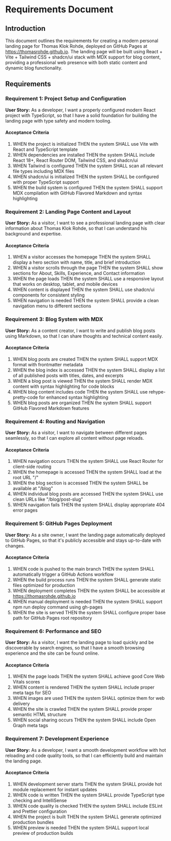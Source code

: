 # Requirements Document

## Introduction

This document outlines the requirements for creating a modern personal landing page for Thomas Klok Rohde, deployed on GitHub Pages at https://thomasrohde.github.io. The landing page will be built using React + Vite + Tailwind CSS + shadcn/ui stack with MDX support for blog content, providing a professional web presence with both static content and dynamic blog functionality.

## Requirements

### Requirement 1: Project Setup and Configuration

**User Story:** As a developer, I want a properly configured modern React project with TypeScript, so that I have a solid foundation for building the landing page with type safety and modern tooling.

#### Acceptance Criteria

1. WHEN the project is initialized THEN the system SHALL use Vite with React and TypeScript template
2. WHEN dependencies are installed THEN the system SHALL include React 18+, React Router DOM, Tailwind CSS, and shadcn/ui
3. WHEN Tailwind is configured THEN the system SHALL scan all relevant file types including MDX files
4. WHEN shadcn/ui is initialized THEN the system SHALL be configured with proper TypeScript support
5. WHEN the build system is configured THEN the system SHALL support MDX compilation with GitHub Flavored Markdown and syntax highlighting

### Requirement 2: Landing Page Content and Layout

**User Story:** As a visitor, I want to see a professional landing page with clear information about Thomas Klok Rohde, so that I can understand his background and expertise.

#### Acceptance Criteria

1. WHEN a visitor accesses the homepage THEN the system SHALL display a hero section with name, title, and brief introduction
2. WHEN a visitor scrolls through the page THEN the system SHALL show sections for About, Skills, Experience, and Contact information
3. WHEN the page loads THEN the system SHALL use a responsive layout that works on desktop, tablet, and mobile devices
4. WHEN content is displayed THEN the system SHALL use shadcn/ui components for consistent styling
5. WHEN navigation is needed THEN the system SHALL provide a clean navigation menu to different sections

### Requirement 3: Blog System with MDX

**User Story:** As a content creator, I want to write and publish blog posts using Markdown, so that I can share thoughts and technical content easily.

#### Acceptance Criteria

1. WHEN blog posts are created THEN the system SHALL support MDX format with frontmatter metadata
2. WHEN the blog index is accessed THEN the system SHALL display a list of all published posts with titles, dates, and excerpts
3. WHEN a blog post is viewed THEN the system SHALL render MDX content with syntax highlighting for code blocks
4. WHEN blog content includes code THEN the system SHALL use rehype-pretty-code for enhanced syntax highlighting
5. WHEN blog posts are organized THEN the system SHALL support GitHub Flavored Markdown features

### Requirement 4: Routing and Navigation

**User Story:** As a visitor, I want to navigate between different pages seamlessly, so that I can explore all content without page reloads.

#### Acceptance Criteria

1. WHEN navigation occurs THEN the system SHALL use React Router for client-side routing
2. WHEN the homepage is accessed THEN the system SHALL load at the root URL "/"
3. WHEN the blog section is accessed THEN the system SHALL be available at "/blog"
4. WHEN individual blog posts are accessed THEN the system SHALL use clean URLs like "/blog/post-slug"
5. WHEN navigation fails THEN the system SHALL display appropriate 404 error pages

### Requirement 5: GitHub Pages Deployment

**User Story:** As a site owner, I want the landing page automatically deployed to GitHub Pages, so that it's publicly accessible and stays up-to-date with changes.

#### Acceptance Criteria

1. WHEN code is pushed to the main branch THEN the system SHALL automatically trigger a GitHub Actions workflow
2. WHEN the build process runs THEN the system SHALL generate static files optimized for production
3. WHEN deployment completes THEN the system SHALL be accessible at https://thomasrohde.github.io
4. WHEN manual deployment is needed THEN the system SHALL support npm run deploy command using gh-pages
5. WHEN the site is served THEN the system SHALL configure proper base path for GitHub Pages root repository

### Requirement 6: Performance and SEO

**User Story:** As a visitor, I want the landing page to load quickly and be discoverable by search engines, so that I have a smooth browsing experience and the site can be found online.

#### Acceptance Criteria

1. WHEN the page loads THEN the system SHALL achieve good Core Web Vitals scores
2. WHEN content is rendered THEN the system SHALL include proper meta tags for SEO
3. WHEN images are used THEN the system SHALL optimize them for web delivery
4. WHEN the site is crawled THEN the system SHALL provide proper semantic HTML structure
5. WHEN social sharing occurs THEN the system SHALL include Open Graph meta tags

### Requirement 7: Development Experience

**User Story:** As a developer, I want a smooth development workflow with hot reloading and code quality tools, so that I can efficiently build and maintain the landing page.

#### Acceptance Criteria

1. WHEN development server starts THEN the system SHALL provide hot module replacement for instant updates
2. WHEN code is written THEN the system SHALL provide TypeScript type checking and IntelliSense
3. WHEN code quality is checked THEN the system SHALL include ESLint and Prettier configuration
4. WHEN the project is built THEN the system SHALL generate optimized production bundles
5. WHEN preview is needed THEN the system SHALL support local preview of production builds

